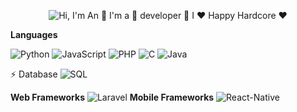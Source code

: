 <p align="center">
  <img src="https://github.com/matyo91/matyo91/raw/main/assets/github.gif" alt="Hi, I'm An 👋 I'm a 🚀 developer 🚀 I ❤️ Happy Hardcore ❤️">
</p>

<b>Languages</b>

![Python](https://img.shields.io/badge/Python-14354C?style=for-the-badge&logo=python&logoColor=white)
![JavaScript](https://img.shields.io/badge/JavaScript-323330?style=for-the-badge&logo=javascript&logoColor=F7DF1E)
![PHP](https://img.shields.io/badge/PHP-777BB4?style=for-the-badge&logo=php&logoColor=white)
![C](https://img.shields.io/badge/C-00599C?style=for-the-badge&logo=c&logoColor=white)
![Java](https://img.shields.io/badge/Java-ED8B00?style=for-the-badge&logo=java&logoColor=white)

⚡ Database
![SQL](https://img.shields.io/badge/MySQL-00000F?style=for-the-badge&logo=mysql&logoColor=white)


<b>Web Frameworks</b>
![Laravel](https://img.shields.io/badge/Laravel-FF2D20?style=for-the-badge&logo=laravel&logoColor=white)
<b>Mobile Frameworks</b>
![React-Native](https://img.shields.io/badge/React_Native-20232A?style=for-the-badge&logo=react&logoColor=61DAFB)
